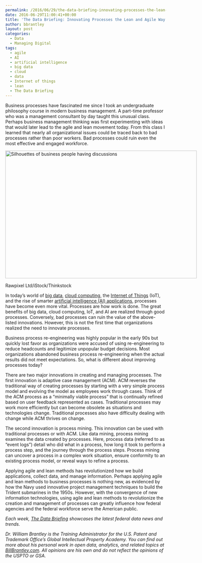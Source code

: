 ```yaml
---
permalink: /2016/06/29/the-data-briefing-innovating-processes-the-lean-and-agile-way/
date: 2016-06-29T11:00:41+00:00
title: 'The Data Briefing: Innovating Processes the Lean and Agile Way'
author: bbrantley
layout: post
categories:
  - Data
  - Managing Digital
tags:
  - agile
  - AI
  - artificial intelligence
  - big data
  - cloud
  - data
  - Internet of things
  - lean
  - The Data Briefing
---
```


Business processes have fascinated me since I took an undergraduate philosophy course in modern business management. A part-time professor who was a management consultant by day taught this unusual class. Perhaps business management thinking was first experimenting with ideas that would later lead to the agile and lean movement today. From this class I learned that nearly all organizational issues could be traced back to bad processes rather than poor workers. Bad processes could ruin even the most effective and engaged workforce.

<div id="attachment_292372" style="width: 610px" class="wp-caption aligncenter">
  <img class="size-full wp-image-292372" src="https://s3.amazonaws.com/sitesusa/wp-content/uploads/sites/212/2015/07/600-x-400-Silhouettes-of-Business-People-Discussing-Outdoors-Rawpixel-Ltd-iStock-Thinkstock-490926205.jpg" alt="Silhouettes of business people having discussions" width="600" height="400" />
  
  <p class="wp-caption-text">
    Rawpixel Ltd/iStock/Thinkstock
  </p>
</div>

In today’s world of [big data](https://www.digitalgov.gov/2016/06/22/the-data-briefing-nasas-new-big-data-strategy/), [cloud computing](https://www.digitalgov.gov/2013/10/17/cloud-computing-in-the-federal-government/), the [Internet of Things](https://www.digitalgov.gov/2015/11/03/trends-on-tuesday-forecasting-the-internet-of-things/) (IoT), and the rise of smarter [artificial intelligence (AI) applications](https://www.digitalgov.gov/2016/04/20/the-data-briefing-chatbots-and-the-rise-of-conversational-commerce-and-citizen-experience/), processes have become even more vital. Processes are how work is done. The great benefits of big data, cloud computing, IoT, and AI are realized through good processes. Conversely, bad processes can ruin the value of the above-listed innovations. However, this is not the first time that organizations realized the need to innovate processes.

Business process re-engineering was highly popular in the early 90s but quickly lost favor as organizations were accused of using re-engineering to reduce headcounts and legitimize unpopular budget decisions. Most organizations abandoned business process re-engineering when the actual results did not meet expectations. So, what is different about improving processes today?

There are two major innovations in creating and managing processes. The first innovation is adaptive case management (ACM). ACM reverses the traditional way of creating processes by starting with a very simple process model and evolving the model as employees work through cases. Think of the ACM process as a “minimally viable process” that is continually refined based on user feedback represented as cases. Traditional processes may work more efficiently but can become obsolete as situations and technologies change. Traditional processes also have difficulty dealing with change while ACM thrives on change.

The second innovation is process mining. This innovation can be used with traditional processes or with ACM. Like data mining, process mining examines the data created by processes. Here, process data (referred to as &#8220;event logs&#8221;) detail who did what in a process, how long it took to perform a process step, and the journey through the process steps. Process mining can uncover a process in a complex work situation, ensure conformity to an existing process model, or reveal ways to refine a process.

Applying agile and lean methods has revolutionized how we build applications, collect data, and manage information. Perhaps applying agile and lean methods to business processes is nothing new, as evidenced by how the Navy used innovative project management techniques to build the Trident submarines in the 1950s. However, with the convergence of new information technologies, using agile and lean methods to revolutionize the creation and management of processes can greatly influence how federal agencies and the federal workforce serve the American public.

<div class="hdivider">
</div>

_Each week, [The Data Briefing](https://www.digitalgov.gov/tag/the-data-briefing/) showcases the latest federal data news and trends._

_Dr. William Brantley is the Training Administrator for the U.S. Patent and Trademark Office’s Global Intellectual Property Academy. You can find out more about his personal work in open data, analytics, and related topics at [BillBrantley.com](http://billbrantley.com/). All opinions are his own and do not reflect the opinions of the USPTO or GSA._